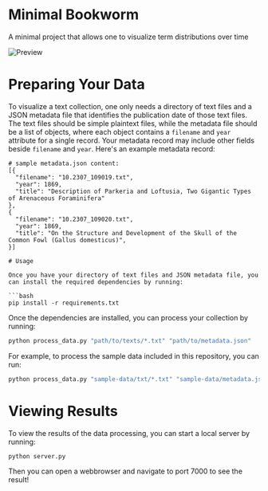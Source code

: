 # Minimal Bookworm

A minimal project that allows one to visualize term distributions over time

![Preview](./assets/img/preview.gif)

# Preparing Your Data

To visualize a text collection, one only needs a directory of text files and a JSON metadata file that identifies the publication date of those text files. The text files should be simple plaintext files, while the metadata file should be a list of objects, where each object contains a `filename` and `year` attribute for a single record. Your metadata record may include other fields beside `filename` and `year`. Here's an example metadata record:

```
# sample metadata.json content:
[{
  "filename": "10.2307_109019.txt",
  "year": 1869,
  "title": "Description of Parkeria and Loftusia, Two Gigantic Types of Arenaceous Foraminifera"
},
{
  "filename": "10.2307_109020.txt",
  "year": 1869,
  "title": "On the Structure and Development of the Skull of the Common Fowl (Gallus domesticus)",
}]

# Usage

Once you have your directory of text files and JSON metadata file, you can install the required dependencies by running:

```bash
pip install -r requirements.txt
```

Once the dependencies are installed, you can process your collection by running:

```bash
python process_data.py "path/to/texts/*.txt" "path/to/metadata.json"
```

For example, to process the sample data included in this repository, you can run:

```bash
python process_data.py "sample-data/txt/*.txt" "sample-data/metadata.json"
```

# Viewing Results

To view the results of the data processing, you can start a local server by running:

```
python server.py
```

Then you can open a webbrowser and navigate to port 7000 to see the result!
